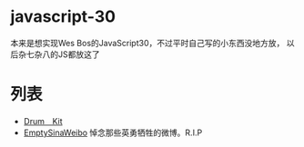 # javascript-30
本来是想实现Wes Bos的JavaScript30，不过平时自己写的小东西没地方放，
以后杂七杂八的JS都放这了

# 列表
  - [Drum　Kit](https://huntdream.github.io/javascript-30/drumKit)
  - [EmptySinaWeibo](https://huntdream.github.io/javascript-30/emptySinaWeibo.js) 悼念那些英勇牺牲的微博。R.I.P
